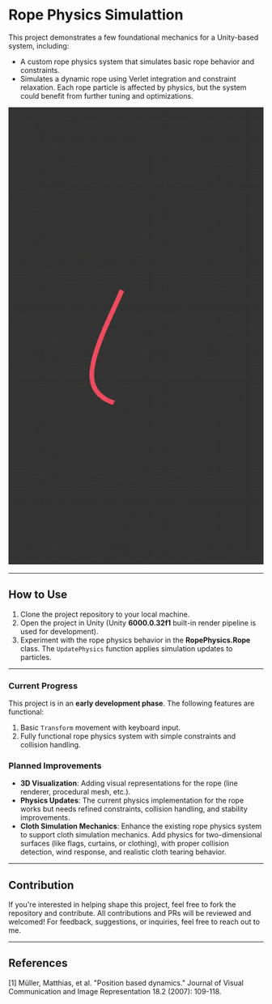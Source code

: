 # Rope Physics Simulattion

This project demonstrates a few foundational mechanics for a Unity-based system, including:
- A custom rope physics system that simulates basic rope behavior and constraints.
- Simulates a dynamic rope using Verlet integration and constraint relaxation. Each rope particle is affected by physics, but the system could benefit from further tuning and optimizations.

<p align="center">
    <img src="https://github.com/bugrahanakbulut/rope_physics/blob/main/Resources/rope_movement.gif" alt="animated" />
</p>

---

## How to Use

1. Clone the project repository to your local machine.
2. Open the project in Unity (Unity **6000.0.32f1** built-in render pipeline is used for development).
3. Experiment with the rope physics behavior in the **RopePhysics.Rope** class. The `UpdatePhysics` function applies simulation updates to particles.

---

### Current Progress
This project is in an **early development phase**. The following features are functional:
1. Basic `Transform` movement with keyboard input.
2. Fully functional rope physics system with simple constraints and collision handling.

### Planned Improvements
- **3D Visualization**: Adding visual representations for the rope (line renderer, procedural mesh, etc.).
- **Physics Updates**: The current physics implementation for the rope works but needs refined constraints, collision handling, and stability improvements.
- **Cloth Simulation Mechanics**: Enhance the existing rope physics system to support cloth simulation mechanics. Add physics for two-dimensional surfaces (like flags, curtains, or clothing), with proper collision detection, wind response, and realistic cloth tearing behavior.
---

## Contribution

If you're interested in helping shape this project, feel free to fork the repository and contribute. All contributions and PRs will be reviewed and welcomed!
For feedback, suggestions, or inquiries, feel free to reach out to me.

---

## References
[1] Müller, Matthias, et al. "Position based dynamics." Journal of Visual Communication and Image Representation 18.2 (2007): 109-118.

